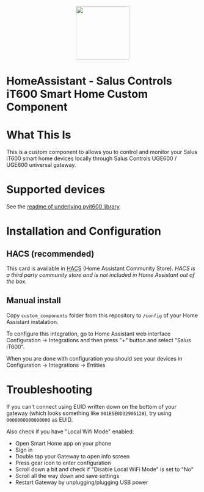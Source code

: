 <p align="center">
  <a href="https://github.com/jvitkauskas/homeassistant_salus"><img src="https://salus-smarthome.eu/wp-content/themes/salus-controls/img/logo.svg" height="140"></a>
</p>

# HomeAssistant - Salus Controls iT600 Smart Home Custom Component

# What This Is

This is a custom component to allows you to control and monitor your Salus iT600 smart home devices locally through Salus Controls UGE600 / UGE600 universal gateway.

# Supported devices

See the [readme of underlying pyit600 library](https://github.com/jvitkauskas/pyit600/blob/master/README.md)

# Installation and Configuration

## HACS (recommended)

This card is available in [HACS](https://hacs.xyz/) (Home Assistant Community Store).
*HACS is a third party community store and is not included in Home Assistant out of the box.*

## Manual install
Copy `custom_components` folder from this repository to `/config` of your Home Assistant instalation.

To configure this integration, go to Home Assistant web interface Configuration -> Integrations and then press "+" button and select "Salus iT600".

When you are done with configuration you should see your devices in Configuration -> Integrations -> Entities

# Troubleshooting

If you can't connect using EUID written down on the bottom of your gateway (which looks something like `001E5E0D32906128`), try using `0000000000000000` as EUID.

Also check if you have "Local Wifi Mode" enabled:
* Open Smart Home app on your phone
* Sign in
* Double tap your Gateway to open info screen
* Press gear icon to enter configuration
* Scroll down a bit and check if "Disable Local WiFi Mode" is set to "No"
* Scroll all the way down and save settings
* Restart Gateway by unplugging/plugging USB power
